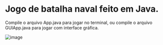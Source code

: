 # Jogo de batalha naval feito em Java.

Compile o arquivo App.java para jogar no terminal, ou compile o arquivo GUIApp.java para jogar com interface gráfica.

![image](https://user-images.githubusercontent.com/90644065/211426862-bfc589b3-482d-4e15-8eb5-1796be5e0695.png)
